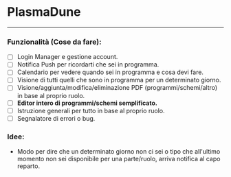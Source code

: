 # PlasmaDune

---

### Funzionalità (Cose da fare):
- [ ] Login Manager e gestione account.
- [ ] Notifica Push per ricordarti che sei in programma.
- [ ] Calendario per vedere quando sei in programma e cosa devi fare.
- [ ] Visione di tutti quelli che sono in programma per un determinato giorno.
- [ ] Visione/aggiunta/modifica/eliminazione PDF (programmi/schemi/altro) in base al proprio ruolo.
- [ ] **Editor intero di programmi/schemi semplificato.**
- [ ] Istruzione generali per tutto in base al proprio ruolo.
- [ ] Segnalatore di errori o bug.

### Idee:
- Modo per dire che un determinato giorno non ci sei o tipo che all'ultimo momento non sei disponibile per una parte/ruolo, arriva notifica al capo reparto.